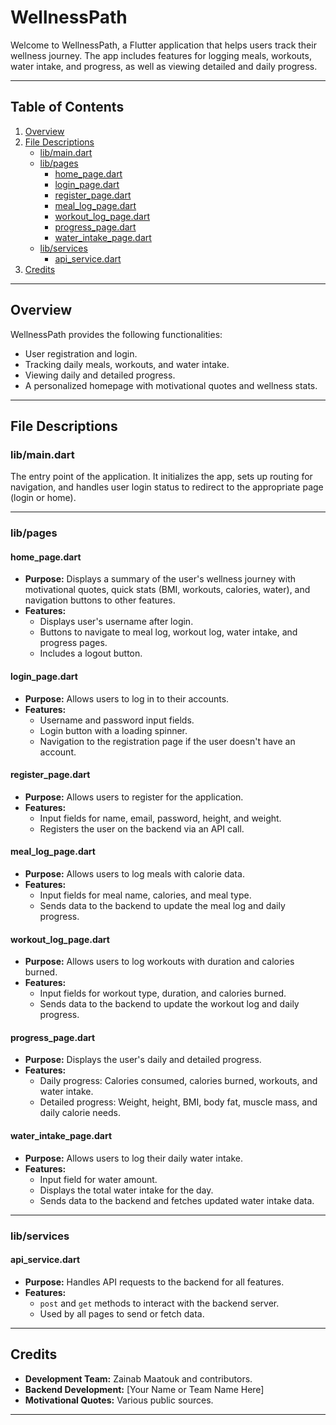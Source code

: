 # WellnessPath

Welcome to WellnessPath, a Flutter application that helps users track their wellness journey. The app includes features for logging meals, workouts, water intake, and progress, as well as viewing detailed and daily progress.

---

## Table of Contents

1. [Overview](#overview)
2. [File Descriptions](#file-descriptions)
    - [lib/main.dart](#libmaindart)
    - [lib/pages](#libpages)
        - [home_page.dart](#libpageshome_pagedart)
        - [login_page.dart](#libpageslogin_pagedart)
        - [register_page.dart](#libpagesregister_pagedart)
        - [meal_log_page.dart](#libpagesmeal_log_pagedart)
        - [workout_log_page.dart](#libpagesworkout_log_pagedart)
        - [progress_page.dart](#libpagesprogress_pagedart)
        - [water_intake_page.dart](#libpageswater_intake_pagedart)
    - [lib/services](#libservices)
        - [api_service.dart](#libservicesapi_servicedart)
3. [Credits](#credits)

---

## Overview

WellnessPath provides the following functionalities:
- User registration and login.
- Tracking daily meals, workouts, and water intake.
- Viewing daily and detailed progress.
- A personalized homepage with motivational quotes and wellness stats.

---

## File Descriptions

### lib/main.dart
The entry point of the application. It initializes the app, sets up routing for navigation, and handles user login status to redirect to the appropriate page (login or home).

---

### lib/pages

#### home_page.dart
- **Purpose:** Displays a summary of the user's wellness journey with motivational quotes, quick stats (BMI, workouts, calories, water), and navigation buttons to other features.
- **Features:**
  - Displays user's username after login.
  - Buttons to navigate to meal log, workout log, water intake, and progress pages.
  - Includes a logout button.

#### login_page.dart
- **Purpose:** Allows users to log in to their accounts.
- **Features:**
  - Username and password input fields.
  - Login button with a loading spinner.
  - Navigation to the registration page if the user doesn't have an account.

#### register_page.dart
- **Purpose:** Allows users to register for the application.
- **Features:**
  - Input fields for name, email, password, height, and weight.
  - Registers the user on the backend via an API call.

#### meal_log_page.dart
- **Purpose:** Allows users to log meals with calorie data.
- **Features:**
  - Input fields for meal name, calories, and meal type.
  - Sends data to the backend to update the meal log and daily progress.

#### workout_log_page.dart
- **Purpose:** Allows users to log workouts with duration and calories burned.
- **Features:**
  - Input fields for workout type, duration, and calories burned.
  - Sends data to the backend to update the workout log and daily progress.

#### progress_page.dart
- **Purpose:** Displays the user's daily and detailed progress.
- **Features:**
  - Daily progress: Calories consumed, calories burned, workouts, and water intake.
  - Detailed progress: Weight, height, BMI, body fat, muscle mass, and daily calorie needs.

#### water_intake_page.dart
- **Purpose:** Allows users to log their daily water intake.
- **Features:**
  - Input field for water amount.
  - Displays the total water intake for the day.
  - Sends data to the backend and fetches updated water intake data.

---

### lib/services

#### api_service.dart
- **Purpose:** Handles API requests to the backend for all features.
- **Features:**
  - `post` and `get` methods to interact with the backend server.
  - Used by all pages to send or fetch data.

---

## Credits

- **Development Team:** Zainab Maatouk and contributors.
- **Backend Development:** [Your Name or Team Name Here]
- **Motivational Quotes:** Various public sources.

---
